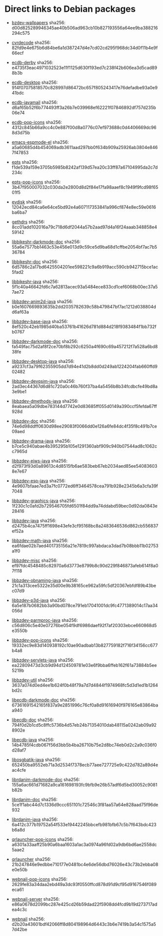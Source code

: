# Direct links to Debian packages
 
  - [bzdev-wallpapers](./archive/pool/contrib/b/bzdev-wallpapers/bzdev-wallpapers_1.0.0_all.deb)
    sha256: d00d825289946345ae40b506ad963cb10b827193556a64ee9ba388216294c575
 
  - [cvrdecode](./archive/pool/contrib/c/cvrdecode/cvrdecode_1.1_all.deb)
    sha256: 82fd9e4e675b6d84be6a1d387247d4e7cd02cd295f968dc34d0f11b4e9f66ecf
 
  - [ecdb-derby](./archive/pool/contrib/e/ecdb-derby/ecdb-derby_0.1.4_all.deb)
    sha256: e4735f3eac4971032523e11f1125d630f193ed7c238f42b606ea3d5cad898b3b
 
  - [ecdb-desktop](./archive/pool/contrib/e/ecdb-desktop/ecdb-desktop_0.1.4_all.deb)
    sha256: 914f07075818570c828997d86472bc657f805243417e76defadbe93a0e941bdc
 
  - [ecdb-javamail](./archive/pool/contrib/e/ecdb-javamail/ecdb-javamail_0.1.4_all.deb)
    sha256: d6af65b52f6b774493ff3a26b7e039968ef62221f07846892df757d235b06e74
 
  - [ecdb-pop-icons](./archive/pool/contrib/e/ecdb-pop-icons/ecdb-pop-icons_0.1.4_all.deb)
    sha256: 4312c845b66a9cc4c0e887f00d8a0776c07ef973688c0d4406669dc968d3d75b
 
  - [emacs-espmode-el](./archive/pool/contrib/e/emacs-espmode-el/emacs-espmode-el_1.1_all.deb)
    sha256: a5a60685d4b454069adb3611aad297bb0f634b909a25926ab3804e8467f47853
 
  - [epts](./archive/pool/contrib/e/epts/epts_1.1.25_all.deb)
    sha256: f1de539a159e3705b5985b8242af139d57ea20c33ff87a67104995da2c7d234c
 
  - [epts-pop-icons](./archive/pool/contrib/e/epts-pop-icons/epts-pop-icons_1.1.25_all.deb)
    sha256: 3b47f950007032c030da2e2800d8d2f84e17fa98aaef8c1949f9fcd98f6501f5
 
  - [evdisk](./archive/pool/contrib/e/evdisk/evdisk_1.13.1_all.deb)
    sha256: 12042ecd84ca6e64ce5bd92e4a607117353841a996cf874e8ec59e0616ba6ba7
 
  - [gethdrs](./archive/pool/contrib/g/gethdrs/gethdrs_1.1.1_all.deb)
    sha256: 8cc01add102016a79c718d6df2044a57b2aad97d4a16f24aaab348858e459142
 
  - [libbikeshr-darkmode-doc](./archive/pool/contrib/libb/libbikeshr-darkmode-doc/libbikeshr-darkmode-doc_1.4.9_all.deb)
    sha256: 55a6e7577bb1463c53e456e013d9c59ce5d9ba68d1cffbe2054bf7ac7b536784
 
  - [libbikeshr-doc](./archive/pool/contrib/libb/libbikeshr-doc/libbikeshr-doc_1.4.9_all.deb)
    sha256: 6d5786c2a17bd6425504201ee598221c9a6b919acc590cb942715bce1ac5fad2
 
  - [libbikeshr-java](./archive/pool/contrib/libb/libbikeshr-java/libbikeshr-java_1.4.9_all.deb)
    sha256: 5f1c40a46642fd6c7a62813acec93a5484ece833cd1cef6068b00ec37a57ae72
 
  - [libbzdev-anim2d-java](./archive/pool/contrib/libb/libbzdev-anim2d-java/libbzdev-anim2d-java_2.1.16_all.deb)
    sha256: b0e1607669893635b2dd2035782639c58b479847bf7ac1212d038804dd6af63a
 
  - [libbzdev-base-java](./archive/pool/contrib/libb/libbzdev-base-java/libbzdev-base-java_2.1.16_all.deb)
    sha256: 8ef520c42eb1985d40ba53761b41626d781d884d218f9383484f1bb732fb0767
 
  - [libbzdev-darkmode-doc](./archive/pool/contrib/libb/libbzdev-darkmode-doc/libbzdev-darkmode-doc_2.1.16_all.deb)
    sha256: fa549fac75d2af8f2ce70bf8b292c6250a4f690c69a457212f7a528a6bd838fe
 
  - [libbzdev-desktop-java](./archive/pool/contrib/libb/libbzdev-desktop-java/libbzdev-desktop-java_2.1.16_all.deb)
    sha256: a9237cf3a79f62355905dd7d94e41d2b8dd0d249ab1224204fab660ffd902482
 
  - [libbzdev-devqsim-java](./archive/pool/contrib/libb/libbzdev-devqsim-java/libbzdev-devqsim-java_2.1.16_all.deb)
    sha256: 2ad3ec44367d6d81c720a0c46b760f37ba4a5456b8b34fcdbcfe49bd8a3e9be1
 
  - [libbzdev-dmethods-java](./archive/pool/contrib/libb/libbzdev-dmethods-java/libbzdev-dmethods-java_2.1.16_all.deb)
    sha256: 8eabaea5a09dbe783144d7742e0d83685ff055d0149a390ccf5fefda67ff928d
 
  - [libbzdev-doc](./archive/pool/contrib/libb/libbzdev-doc/libbzdev-doc_2.1.16_all.deb)
    sha256: 74e6d98ddff0630d98ee29083f0066dd0e126a6fe84dc4f35f8c491b7ce09aed
 
  - [libbzdev-drama-java](./archive/pool/contrib/libb/libbzdev-drama-java/libbzdev-drama-java_2.1.16_all.deb)
    sha256: b7ce5c940abae4b395295b105e1291360abf909c940b07544ad8c1062cc7965d
 
  - [libbzdev-ejws-java](./archive/pool/contrib/libb/libbzdev-ejws-java/libbzdev-ejws-java_2.1.16_all.deb)
    sha256: d2f973f93d0a89613c4d8515fb6ae583beb67eb2034aed85ee540836038e7e67
 
  - [libbzdev-esp-java](./archive/pool/contrib/libb/libbzdev-esp-java/libbzdev-esp-java_2.1.16_all.deb)
    sha256: 4e9607bfaae7ed3a7fc0772ed6ff3464578cea791b928e2345b6a3cfa39f7048
 
  - [libbzdev-graphics-java](./archive/pool/contrib/libb/libbzdev-graphics-java/libbzdev-graphics-java_2.1.16_all.deb)
    sha256: 1f230c1c0afd2b729546705fd6501f84dd9a74ddabd59bec0d92da0843e28416
 
  - [libbzdev-java](./archive/pool/contrib/libb/libbzdev-java/libbzdev-java_2.1.16_all.deb)
    sha256: d2475b4ca7475ff1698e43efe3cf95168bc8a2483646536d862cb556837ef52a
 
  - [libbzdev-math-java](./archive/pool/contrib/libb/libbzdev-math-java/libbzdev-math-java_2.1.16_all.deb)
    sha256: ea6fdae02b7aed401735156a21e7819c997abdaca3dad7b08bbb11b02753a1f0
 
  - [libbzdev-misc](./archive/pool/contrib/libb/libbzdev-misc/libbzdev-misc_2.1.16_all.deb)
    sha256: ef97fdc4548485c82970a6d3773e8799b8c90d229f846873afeb614f8a07f118
 
  - [libbzdev-obnaming-java](./archive/pool/contrib/libb/libbzdev-obnaming-java/libbzdev-obnaming-java_2.1.16_all.deb)
    sha256: 21c1a313cee5322e35d00e9b38165ce962a59fc5df20367ebfdf89b43bec07d9
 
  - [libbzdev-p3d-java](./archive/pool/contrib/libb/libbzdev-p3d-java/libbzdev-p3d-java_2.1.16_all.deb)
    sha256: 6a5e187b0682bb3a90bd078ce791eb17041001dc9fc4771389014c17aa34056d
 
  - [libbzdev-parmproc-java](./archive/pool/contrib/libb/libbzdev-parmproc-java/libbzdev-parmproc-java_2.1.16_all.deb)
    sha256: c56d806c5e40e07276be054f9df6986daef92f7af20303ebce660868d5e3550b
 
  - [libbzdev-pop-icons](./archive/pool/contrib/libb/libbzdev-pop-icons/libbzdev-pop-icons_2.1.16_all.deb)
    sha256: 19332ec9e83d140938192c10ae90adbab13b827759182f716f34156cc677b4a8
 
  - [libbzdev-servlets-java](./archive/pool/contrib/libb/libbzdev-servlets-java/libbzdev-servlets-java_2.1.16_all.deb)
    sha256: ea22809473d3cb9d94d124509781e03e6f9bba6ffeb162f61a73884b5ee5219b
 
  - [libbzdev-util](./archive/pool/contrib/libb/libbzdev-util/libbzdev-util_2.1.16_all.deb)
    sha256: 3637a074d0ed4ee1b624f0b48f79a7d7d4844f1974968fc5d3d1ed1b1264bd2c
 
  - [libecdb-darkmode-doc](./archive/pool/contrib/libe/libecdb-darkmode-doc/libecdb-darkmode-doc_0.1.4_all.deb)
    sha256: 67361691542165f837a9e2851996c76cf0a8d91616940f976165e83864baa940
 
  - [libecdb-doc](./archive/pool/contrib/libe/libecdb-doc/libecdb-doc_0.1.4_all.deb)
    sha256: 794f0d2b1cd5c8ffc5736b4d57eb24b71354010dab48115a0242ab09a928902e
 
  - [libecdb-java](./archive/pool/contrib/libe/libecdb-java/libecdb-java_0.1.4_all.deb)
    sha256: 14b4785f4cdb067f56d3bb5b4ba26710b75e2d8bc74eb0d2c2a9c036f0d28af7
 
  - [libosgbatik-java](./archive/pool/contrib/libo/libosgbatik-java/libosgbatik-java_0.4.2_all.deb)
    sha256: 652450ba9552eb71a3d2534f7378ecb77aee727725e9c422d782a89d4eac4cfe
 
  - [librdanim-darkmode-doc](./archive/pool/contrib/libr/librdanim-darkmode-doc/librdanim-darkmode-doc_1.4.13_all.deb)
    sha256: 155a6ac661d71682a9ca161698193fc9bfb9e26b57adf6d5bd30052c9081b82b
 
  - [librdanim-doc](./archive/pool/contrib/libr/librdanim-doc/librdanim-doc_1.4.13_all.deb)
    sha256: 5ce1f1abc44d7c1336d9ccc651101c72546c3f81aa57a64e828aad75f96de932
 
  - [librdanim-java](./archive/pool/contrib/libr/librdanim-java/librdanim-java_1.4.13_all.deb)
    sha256: 6a412c377b19752a54f533e19442245bbcefb981bfb67c5b7f643bdc423b6a8d
 
  - [qrlauncher-pop-icons](./archive/pool/contrib/q/qrlauncher-pop-icons/qrlauncher-pop-icons_1.13_all.deb)
    sha256: a6301a33aaff25b90a6baa1603a1ac3a0974a96fd02a9db6bd6ae2558dc5aae2
 
  - [qrlauncher](./archive/pool/contrib/q/qrlauncher/qrlauncher_1.13_all.deb)
    sha256: 21b247846e9edbbe710177e0481bc4e6de56dbd76026e43c73b2ebba08e0e50b
 
  - [webnail-pop-icons](./archive/pool/contrib/w/webnail-pop-icons/webnail-pop-icons_1.6.27_all.deb)
    sha256: 2629fe83a34daa2ebd49a3dc93f0550ffcd878d91d9cf95d9167546f089eca61
 
  - [webnail-server](./archive/pool/contrib/w/webnail-server/webnail-server_1.6.27_all.deb)
    sha256: e86a0678d2099bc287e425cd26b59dad22f5908dd4fcd9b19d273717adea4c3c
 
  - [webnail](./archive/pool/contrib/w/webnail/webnail_1.6.27_all.deb)
    sha256: d2b20a43601bdf42066ff8d804198964d6443c3b6e7419b3a54c1575a57d42be
